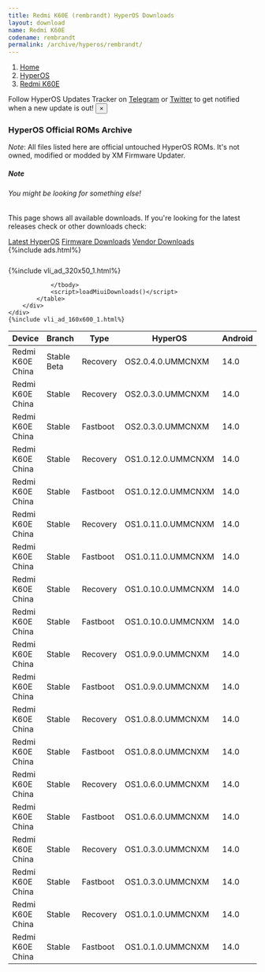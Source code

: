 ```yaml
---
title: Redmi K60E (rembrandt) HyperOS Downloads
layout: download
name: Redmi K60E
codename: rembrandt
permalink: /archive/hyperos/rembrandt/
---
```

<nav aria-label="breadcrumb">
    <ol class="breadcrumb">
        <li class="breadcrumb-item"><a href="/">Home</a></li>
        <li class="breadcrumb-item"><a href="/hyperos/">HyperOS</a></li>
        <li class="breadcrumb-item active" aria-current="page"><a href="/hyperos/rembrandt/">Redmi K60E</a></li>
    </ol>
</nav>
<div class="alert alert-primary alert-dismissible fade show" role="alert">
    Follow HyperOS Updates Tracker on <a href="https://t.me/MIUIUpdatesTracker" class="alert-link">Telegram</a>
     or <a href="https://twitter.com/MiFwUpdater" class="alert-link">Twitter</a> to get notified when a new update is out!
    <button type="button" class="close" data-dismiss="alert" aria-label="Close">
        <span aria-hidden="true">&times;</span>
    </button>
</div>

### HyperOS Official ROMs Archive
*Note*: All files listed here are official untouched HyperOS ROMs. It's not owned, modified or modded by XM Firmware Updater.
<div class="card">
  <div class="card-body">
    <h5 class="card-title">Note</h5>
    <h6 class="card-subtitle mb-2 text-muted">You might be looking for something else!</h6>
    <p class="card-text">This page shows all available downloads.
     If you're looking for the latest releases check or other downloads check:</p>
    <a href="/hyperos/rembrandt/" class="card-link">Latest HyperOS</a>
    <a href="/firmware/rembrandt/" class="card-link">Firmware Downloads</a>
    <a href="/vendor/rembrandt/" class="card-link">Vendor Downloads</a>
  </div>
</div>
{%include ads.html%}
<div class="row justify-content-center">
    <div class="col-10">
        <div class="table-responsive-md" style="margin-top: 25px;">
            {%include vli_ad_320x50_1.html%}
            <table id="miui" class="display dt-responsive nowrap compact table table-striped table-hover table-sm">
                <thead class="thead-dark">
                    <tr>
                        <th data-ref="device">Device</th>
                        <th data-ref="branch">Branch</th>
                        <th data-ref="type">Type</th>
                        <th data-ref="miui">HyperOS</th>
                        <th data-ref="android">Android</th>
                        <th data-ref="size">Size</th>
                        <th data-ref="size">Date</th>
                        <th data-ref="link">Link</th>
                    </tr>
                </thead>
                <tbody>
                <tr><td>Redmi K60E China</td><td>Stable Beta</td><td>Recovery</td><td>OS2.0.4.0.UMMCNXM</td><td>14.0</td><td>6.1 GB</td><td>2025-02-20</td><td><a href="/hyperos/rembrandt/stable beta/OS2.0.4.0.UMMCNXM/">Download</a></td></tr>
<tr><td>Redmi K60E China</td><td>Stable</td><td>Recovery</td><td>OS2.0.3.0.UMMCNXM</td><td>14.0</td><td>6.1 GB</td><td>2025-01-26</td><td><a href="/hyperos/rembrandt/stable/OS2.0.3.0.UMMCNXM/">Download</a></td></tr>
<tr><td>Redmi K60E China</td><td>Stable</td><td>Fastboot</td><td>OS2.0.3.0.UMMCNXM</td><td>14.0</td><td>7.4 GB</td><td>2025-01-23</td><td><a href="/hyperos/rembrandt/stable/OS2.0.3.0.UMMCNXM/">Download</a></td></tr>
<tr><td>Redmi K60E China</td><td>Stable</td><td>Recovery</td><td>OS1.0.12.0.UMMCNXM</td><td>14.0</td><td>5.9 GB</td><td>2025-01-15</td><td><a href="/hyperos/rembrandt/stable/OS1.0.12.0.UMMCNXM/">Download</a></td></tr>
<tr><td>Redmi K60E China</td><td>Stable</td><td>Fastboot</td><td>OS1.0.12.0.UMMCNXM</td><td>14.0</td><td>7.2 GB</td><td>2024-12-26</td><td><a href="/hyperos/rembrandt/stable/OS1.0.12.0.UMMCNXM/">Download</a></td></tr>
<tr><td>Redmi K60E China</td><td>Stable</td><td>Recovery</td><td>OS1.0.11.0.UMMCNXM</td><td>14.0</td><td>5.9 GB</td><td>2024-11-29</td><td><a href="/hyperos/rembrandt/stable/OS1.0.11.0.UMMCNXM/">Download</a></td></tr>
<tr><td>Redmi K60E China</td><td>Stable</td><td>Fastboot</td><td>OS1.0.11.0.UMMCNXM</td><td>14.0</td><td>7.2 GB</td><td>2024-11-19</td><td><a href="/hyperos/rembrandt/stable/OS1.0.11.0.UMMCNXM/">Download</a></td></tr>
<tr><td>Redmi K60E China</td><td>Stable</td><td>Recovery</td><td>OS1.0.10.0.UMMCNXM</td><td>14.0</td><td>5.9 GB</td><td>2024-10-29</td><td><a href="/hyperos/rembrandt/stable/OS1.0.10.0.UMMCNXM/">Download</a></td></tr>
<tr><td>Redmi K60E China</td><td>Stable</td><td>Fastboot</td><td>OS1.0.10.0.UMMCNXM</td><td>14.0</td><td>7.2 GB</td><td>2024-10-15</td><td><a href="/hyperos/rembrandt/stable/OS1.0.10.0.UMMCNXM/">Download</a></td></tr>
<tr><td>Redmi K60E China</td><td>Stable</td><td>Recovery</td><td>OS1.0.9.0.UMMCNXM</td><td>14.0</td><td>5.9 GB</td><td>2024-09-29</td><td><a href="/hyperos/rembrandt/stable/OS1.0.9.0.UMMCNXM/">Download</a></td></tr>
<tr><td>Redmi K60E China</td><td>Stable</td><td>Fastboot</td><td>OS1.0.9.0.UMMCNXM</td><td>14.0</td><td>7.2 GB</td><td>2024-09-23</td><td><a href="/hyperos/rembrandt/stable/OS1.0.9.0.UMMCNXM/">Download</a></td></tr>
<tr><td>Redmi K60E China</td><td>Stable</td><td>Recovery</td><td>OS1.0.8.0.UMMCNXM</td><td>14.0</td><td>5.9 GB</td><td>2024-09-04</td><td><a href="/hyperos/rembrandt/stable/OS1.0.8.0.UMMCNXM/">Download</a></td></tr>
<tr><td>Redmi K60E China</td><td>Stable</td><td>Fastboot</td><td>OS1.0.8.0.UMMCNXM</td><td>14.0</td><td>7.2 GB</td><td>2024-08-28</td><td><a href="/hyperos/rembrandt/stable/OS1.0.8.0.UMMCNXM/">Download</a></td></tr>
<tr><td>Redmi K60E China</td><td>Stable</td><td>Recovery</td><td>OS1.0.6.0.UMMCNXM</td><td>14.0</td><td>5.9 GB</td><td>2024-07-30</td><td><a href="/hyperos/rembrandt/stable/OS1.0.6.0.UMMCNXM/">Download</a></td></tr>
<tr><td>Redmi K60E China</td><td>Stable</td><td>Fastboot</td><td>OS1.0.6.0.UMMCNXM</td><td>14.0</td><td>7.2 GB</td><td>2024-07-19</td><td><a href="/hyperos/rembrandt/stable/OS1.0.6.0.UMMCNXM/">Download</a></td></tr>
<tr><td>Redmi K60E China</td><td>Stable</td><td>Recovery</td><td>OS1.0.3.0.UMMCNXM</td><td>14.0</td><td>5.9 GB</td><td>2024-05-09</td><td><a href="/hyperos/rembrandt/stable/OS1.0.3.0.UMMCNXM/">Download</a></td></tr>
<tr><td>Redmi K60E China</td><td>Stable</td><td>Fastboot</td><td>OS1.0.3.0.UMMCNXM</td><td>14.0</td><td>7.2 GB</td><td>2024-05-06</td><td><a href="/hyperos/rembrandt/stable/OS1.0.3.0.UMMCNXM/">Download</a></td></tr>
<tr><td>Redmi K60E China</td><td>Stable</td><td>Recovery</td><td>OS1.0.1.0.UMMCNXM</td><td>14.0</td><td>5.9 GB</td><td>2024-04-08</td><td><a href="/hyperos/rembrandt/stable/OS1.0.1.0.UMMCNXM/">Download</a></td></tr>
<tr><td>Redmi K60E China</td><td>Stable</td><td>Fastboot</td><td>OS1.0.1.0.UMMCNXM</td><td>14.0</td><td>7.2 GB</td><td>2024-03-26</td><td><a href="/hyperos/rembrandt/stable/OS1.0.1.0.UMMCNXM/">Download</a></td></tr>

                </tbody>
                <script>loadMiuiDownloads()</script>
            </table>
        </div>
    </div>
    {%include vli_ad_160x600_1.html%}
</div>
